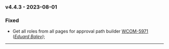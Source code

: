 ### v4.4.3 - 2023-08-01

### Fixed

- Get all roles from all pages for approval path builder [WCOM-5971](https://6kswcz.atlassian.net/browse/WCOM-5971) (_[Eduard Balev](eduardbalev@gmail.com))_;

---
